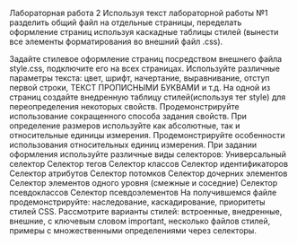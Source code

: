 Лабораторная работа 2
Используя текст лабораторной работы №1 разделить общий файл на отдельные страницы, переделать оформление страниц используя каскадные таблицы стилей (вынести все элементы форматирования во внешний файл .css).

Задайте стилевое оформление страниц посредством внешнего файла style.css, подключите его на всех страницах. Используйте различные параметры текста: цвет, шрифт, начертание, выравнивание, отступ первой строки, ТЕКСТ ПРОПИСНЫМИ БУКВАМИ и т.д.
На одной из страниц создайте внедренную таблицу стилей(используя тег style) для переопределения некоторых свойств.
Продемонстрируйте использование сокращенного способа задания свойств.
При определение размеров используйте как абсолютные, так и относительные единицы измерения. Продемонстрируйте особенности использования относительных единиц измерения.
При задании оформления используйте различные виды селекторов:
Универсальный селектор
Селектор тегов
Селектор классов
Селектор идентификаторов
Селектор атрибутов
Селектор потомков
Селектор дочерних элементов
Селектор элементов одного уровня (смежные и соседние)
Селектор псевдоклассов
Селектор псевдоэлементов
На получившемся файле продемонстрируйте: наследование, каскадирование, приоритеты стилей CSS. Рассмотрите варианты стилей: встроенные, внедренные, внешние, с ключевым словом important, несколько файлов стилей, примеры с множественными определениями через селекторы.
